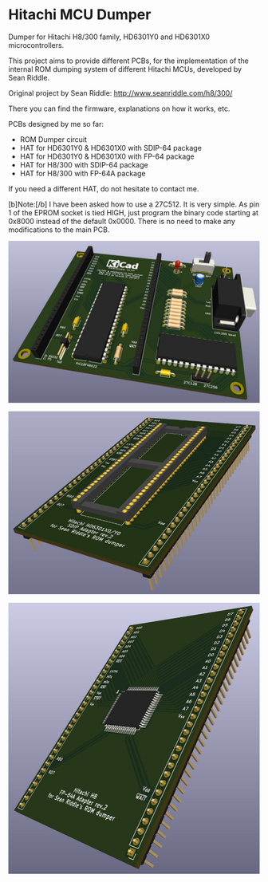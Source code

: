 # Hitachi MCU Dumper
Dumper for Hitachi H8/300 family, HD6301Y0 and HD6301X0 microcontrollers.

This project aims to provide different PCBs, for the implementation of the internal ROM dumping system of different Hitachi MCUs, developed by Sean Riddle.

Original project by Sean Riddle: http://www.seanriddle.com/h8/300/

There you can find the firmware, explanations on how it works, etc.

PCBs designed by me so far:

- ROM Dumper circuit
- HAT for HD6301Y0 & HD6301X0 with SDIP-64 package
- HAT for HD6301Y0 & HD6301X0 with FP-64 package
- HAT for H8/300 with SDIP-64 package
- HAT for H8/300 with FP-64A package

If you need a different HAT, do not hesitate to contact me.

[b]Note:[/b] I have been asked how to use a 27C512. It is very simple. As pin 1 of the EPROM socket is tied HIGH, just program the binary code starting at 0x8000 instead of the default 0x0000.  There is no need to make any modifications to the main PCB.



![3D_rendering](https://github.com/berger1920/Hitachi_MCU_Dumper/blob/main/Hitachi_H8_and_HD6301_ROMdumper_3D.jpg)

![3D_rendering](https://github.com/berger1920/Hitachi_MCU_Dumper/blob/main/Hitachi_HD6301X0-Y0_SDIP-64_HAT_3D.jpg)

![3D_rendering](https://github.com/berger1920/Hitachi_MCU_Dumper/blob/main/Hitachi_H8_FP-64_HAT_3D.jpg)
